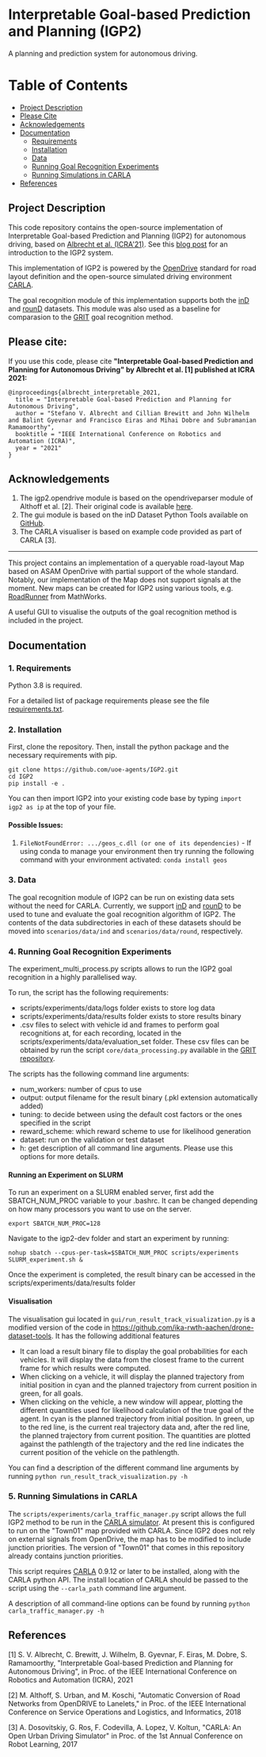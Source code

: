 # Interpretable Goal-based Prediction and Planning (IGP2)

A planning and prediction system for autonomous driving.

<h1>Table of Contents</h1>

- [Project Description](#project-description)
- [Please Cite](#please-cite)
- [Acknowledgements](#acknowledgements)
- [Documentation](#documentation)
  - [Requirements](#1-requirements)
  - [Installation](#2-installation)
  - [Data](#3-data)
  - [Running Goal Recognition Experiments](#4-running-goal-recognition-experiments)
  - [Running Simulations in CARLA](#5-running-simulations-in-carla)
- [References](#references)

## Project Description

This code repository contains the open-source implementation of Interpretable Goal-based Prediction and Planning (IGP2) for autonomous driving, based on [Albrecht et al. (ICRA'21)](https://arxiv.org/abs/2002.02277). See this [blog post](https://agents.inf.ed.ac.uk/blog/interpretable-prediction-planning-autonomous-driving/index.php) for an introduction to the IGP2 system.

This implementation of IGP2 is powered by the [OpenDrive](https://www.asam.net/standards/detail/opendrive/) standard for road layout definition and the open-source simulated driving environment [CARLA](https://carla.org/). 

The goal recognition module of this implementation supports both the [inD](https://www.ind-dataset.com/) and [rounD](https://www.round-dataset.com/) datasets. This module was also used as a baseline for comparasion to the [GRIT](https://arxiv.org/abs/2103.06113) goal recognition method.

## Please cite:
If you use this code, please cite
**"Interpretable Goal-based Prediction and Planning for Autonomous Driving"
by Albrecht et al. [1] published at ICRA 2021:**

```
@inproceedings{albrecht_interpretable_2021,
  title = "Interpretable Goal-based Prediction and Planning for Autonomous Driving",
  author = "Stefano V. Albrecht and Cillian Brewitt and John Wilhelm and Balint Gyevnar and Francisco Eiras and Mihai Dobre and Subramanian Ramamoorthy",
  booktitle = "IEEE International Conference on Robotics and Automation (ICRA)",
  year = "2021"
}
```

## Acknowledgements
1. The igp2.opendrive module is based on the opendriveparser module of Althoff et al. [2]. Their original code is available [here](https://gitlab.lrz.de/tum-cps/opendrive2lanelet).
2. The gui module is based on the inD Dataset Python Tools available on [GitHub](https://github.com/ika-rwth-aachen/drone-dataset-tools).
3. The CARLA visualiser is based on example code provided as part of CARLA [3].

<hr />

This project contains an implementation of a queryable road-layout Map based on ASAM OpenDrive with partial support of the whole standard.
Notably, our implementation of the Map does not support signals at the moment.
New maps can be created for IGP2 using various tools, e.g. [RoadRunner](https://uk.mathworks.com/products/roadrunner.html) from MathWorks. 

A useful GUI to visualise the outputs of the goal recognition method is included in the project.

## Documentation

### 1. Requirements
Python 3.8 is required.

For a detailed list of package requirements please see the file [requirements.txt](https://github.com/uoe-agents/IGP2/blob/main/requirements.txt).

### 2. Installation
First, clone the repository. Then, install the python package and the necessary requirements with pip.

```
git clone https://github.com/uoe-agents/IGP2.git
cd IGP2
pip install -e .
```

You can then import IGP2 into your existing code base by typing `import igp2 as ip` at the top of your file.

#### Possible Issues:
1. ```FileNotFoundError: .../geos_c.dll (or one of its dependencies)``` - If using conda to manage your environment then try running the following command with your environment activated: ```conda install geos```
### 3. Data
The goal recognition module of IGP2 can be run on existing data sets without the need for CARLA.
Currently, we support [inD](https://www.ind-dataset.com/) and [rounD](https://www.round-dataset.com/) to be used to tune and evaluate the goal recognition algorithm of IGP2.
The contents of the data subdirectories in each of these datasets should be moved into `scenarios/data/ind` and `scenarios/data/round`, respectively.

### 4. Running Goal Recognition Experiments

The experiment_multi_process.py scripts allows to run the IGP2 goal recognition in a highly parallelised way.

To run, the script has the following requirements:
- scripts/experiments/data/logs folder exists to store log data
- scripts/experiments/data/results folder exists to store results binary
- .csv files to select with vehicle id and frames to perform goal recognitions at, for each recording, located in the scripts/experiments/data/evaluation_set folder. These csv files can be obtained by run the script `core/data_processing.py` available in the [GRIT repository](https://github.com/uoe-agents/GRIT).

The scripts has the following command line arguments:
- num_workers: number of cpus to use
- output: output filename for the result binary (.pkl extension automatically added)
- tuning: to decide between using the default cost factors or the ones specified in the script
- reward_scheme: which reward scheme to use for likelihood generation
- dataset: run on the validation or test dataset
- h: get description of all command line arguments. Please use this options for more details.

#### Running an Experiment on SLURM
To run an experiment on a SLURM enabled server, first add the SBATCH_NUM_PROC variable to your .bashrc. It can be changed depending on how many processors you want to use on the server.

`export SBATCH_NUM_PROC=128`

Navigate to the igp2-dev folder and start an experiment by running:

`nohup sbatch --cpus-per-task=$SBATCH_NUM_PROC scripts/experiments SLURM_experiment.sh &`

Once the experiment is completed, the result binary can be accessed in the scripts/experiments/data/results folder

#### Visualisation
The visualisation gui located in ```gui/run_result_track_visualization.py``` is a modified version of the code in https://github.com/ika-rwth-aachen/drone-dataset-tools. It has the following additional features

- It can load a result binary file to display the goal probabilities for each vehicles. It will display the data from the closest frame to the current frame for which results were computed.
- When clicking on a vehicle, it will display the planned trajectory from initial position in cyan and the planned trajectory from current position in green, for all goals.
- When clicking on the vehicle, a new window will appear, plotting the different quantities used for likelihood calculation of the true goal of the agent. In cyan is the planned trajectory from initial position. In green, up to the red line, is the current real trajectory data and, after the red line, the planned trajectory from current position. The quantities are plotted against the pathlength of the trajectory and the red line indicates the current position of the vehicle on the pathlength.

You can find a description of the different command line arguments by running `python run_result_track_visualization.py -h`

### 5. Running Simulations in CARLA 

The `scripts/experiments/carla_traffic_manager.py` script allows the full IGP2 method to be run in the [CARLA simulator](https://carla.org/). At present this is configured to run on the "Town01" map provided with CARLA.
Since IGP2 does not rely on external signals from OpenDrive, the map has to be modified to include junction priorities. 
The version of "Town01" that comes in this repository already contains junction priorities.

This script requires [CARLA](https://carla.org/) 0.9.12 or later to be installed, along with the CARLA python API. 
The install location of CARLA should be passed to the script using the `--carla_path` command line argument.

A description of all command-line options can be found by running ```python carla_traffic_manager.py -h```

## References
[1] S. V. Albrecht, C. Brewitt, J. Wilhelm, B. Gyevnar, F. Eiras, M. Dobre, S. Ramamoorthy, "Interpretable Goal-based Prediction and Planning for Autonomous Driving", in Proc. of the IEEE International Conference on Robotics and Automation (ICRA), 2021

[2] M. Althoff, S. Urban, and M. Koschi, "Automatic Conversion of Road Networks from OpenDRIVE to Lanelets," in Proc. of the IEEE International Conference on Service Operations and Logistics, and Informatics, 2018

[3] A. Dosovitskiy, G. Ros, F. Codevilla, A. Lopez, V. Koltun, "CARLA: An Open Urban Driving Simulator" in Proc. of the 1st Annual Conference on Robot Learning, 2017
